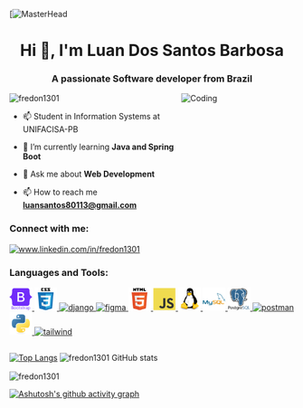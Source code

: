[![MasterHead](blob:chrome-untrusted://image-magnify/dc39737f-3ba4-42e4-862f-3c287ce66f54)

<h1 align="center">Hi 👋, I'm Luan Dos Santos Barbosa</h1>
<h3 align="center">A passionate Software developer from Brazil</h3>
<img align="right" alt="Coding" height="200" width="200" src="https://media.tenor.com/epNMHGvRyHcAAAAd/gigachad-chad.gif">

<p align="left"> <img src="https://komarev.com/ghpvc/?username=fredon1301&label=Profile%20views&color=0e75b6&style=flat" alt="fredon1301" /> </p>
  
- 📫  Student in Information Systems at UNIFACISA-PB

- 🌱 I’m currently learning **Java and Spring Boot**

- 💬 Ask me about **Web Development**

- 📫 How to reach me **luansantos80113@gmail.com**

<h3 align="left">Connect with me:</h3>
<p align="left">
<a href="https://linkedin.com/in/fredon1301" target="blank"><img align="center" src="https://raw.githubusercontent.com/rahuldkjain/github-profile-readme-generator/master/src/images/icons/Social/linked-in-alt.svg" alt="www.linkedin.com/in/fredon1301" height="30" width="40" /></a>
</p>

<h3 align="left">Languages and Tools:</h3>
<p align="left"> <a href="https://getbootstrap.com" target="_blank" rel="noreferrer"> <img src="https://raw.githubusercontent.com/devicons/devicon/master/icons/bootstrap/bootstrap-plain-wordmark.svg" alt="bootstrap" width="40" height="40"/> </a> <a href="https://www.w3schools.com/css/" target="_blank" rel="noreferrer"> <img src="https://raw.githubusercontent.com/devicons/devicon/master/icons/css3/css3-original-wordmark.svg" alt="css3" width="40" height="40"/> </a> <a href="https://www.djangoproject.com/" target="_blank" rel="noreferrer"> <img src="https://cdn.worldvectorlogo.com/logos/django.svg" alt="django" width="40" height="40"/> </a> <a href="https://www.figma.com/" target="_blank" rel="noreferrer"> <img src="https://www.vectorlogo.zone/logos/figma/figma-icon.svg" alt="figma" width="40" height="40"/> </a> <a href="https://www.w3.org/html/" target="_blank" rel="noreferrer"> <img src="https://raw.githubusercontent.com/devicons/devicon/master/icons/html5/html5-original-wordmark.svg" alt="html5" width="40" height="40"/> </a> <a href="https://developer.mozilla.org/en-US/docs/Web/JavaScript" target="_blank" rel="noreferrer"> <img src="https://raw.githubusercontent.com/devicons/devicon/master/icons/javascript/javascript-original.svg" alt="javascript" width="40" height="40"/> </a> <a href="https://www.linux.org/" target="_blank" rel="noreferrer"> <img src="https://raw.githubusercontent.com/devicons/devicon/master/icons/linux/linux-original.svg" alt="linux" width="40" height="40"/> </a> <a href="https://www.mysql.com/" target="_blank" rel="noreferrer"> <img src="https://raw.githubusercontent.com/devicons/devicon/master/icons/mysql/mysql-original-wordmark.svg" alt="mysql" width="40" height="40"/> </a> <a href="https://www.postgresql.org" target="_blank" rel="noreferrer"> <img src="https://raw.githubusercontent.com/devicons/devicon/master/icons/postgresql/postgresql-original-wordmark.svg" alt="postgresql" width="40" height="40"/> </a> <a href="https://postman.com" target="_blank" rel="noreferrer"> <img src="https://www.vectorlogo.zone/logos/getpostman/getpostman-icon.svg" alt="postman" width="40" height="40"/> </a> <a href="https://www.python.org" target="_blank" rel="noreferrer"> <img src="https://raw.githubusercontent.com/devicons/devicon/master/icons/python/python-original.svg" alt="python" width="40" height="40"/> </a> <a href="https://tailwindcss.com/" target="_blank" rel="noreferrer"> <img src="https://www.vectorlogo.zone/logos/tailwindcss/tailwindcss-icon.svg" alt="tailwind" width="40" height="40"/> </a> </p>

##
[![Top Langs](https://github-readme-stats.vercel.app/api/top-langs/?username=fredon1301&theme=tokyonight)](https://github.com/fredon1301/github-readme-stats)
![fredon1301 GitHub stats](https://github-readme-stats.vercel.app/api?username=fredon1301&show_icons=true&theme=tokyonight)
<p><img align="center" src="https://github-readme-streak-stats.herokuapp.com/?user=fredon1301&theme=tokyonight" alt="fredon1301" /></p>

[![Ashutosh's github activity graph](https://github-readme-activity-graph.vercel.app/graph?username=fredon1301&bg_color=000b11&color=000ed1&line=304188&point=002aff&area=true&hide_border=true)](https://github.com/ashutosh00710/github-readme-activity-graph)

